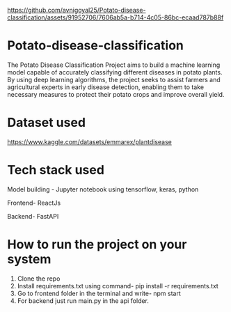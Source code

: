 
https://github.com/avnigoyal25/Potato-disease-classification/assets/91952706/7606ab5a-b714-4c05-86bc-ecaad787b88f

# Potato-disease-classification

The Potato Disease Classification Project aims to build a machine learning model capable of accurately classifying different diseases in potato plants. By using deep learning algorithms, the project seeks to assist farmers and agricultural experts in early disease detection, enabling them to take necessary measures to protect their potato crops and improve overall yield.

# Dataset used
https://www.kaggle.com/datasets/emmarex/plantdisease

# Tech stack used

Model building - Jupyter notebook using tensorflow, keras, python

Frontend- ReactJs

Backend- FastAPI

# How to run the project on your system

1) Clone the repo
2) Install requirements.txt using command- pip install -r requirements.txt
3) Go to frontend folder in the terminal and write- npm start
4) For backend just run main.py in the api folder.
